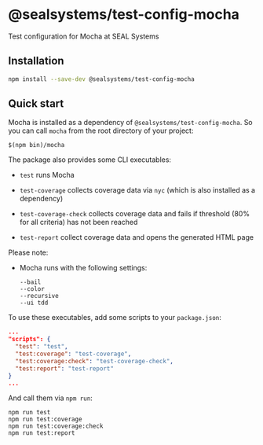# @sealsystems/test-config-mocha

Test configuration for Mocha at SEAL Systems

## Installation

```bash
npm install --save-dev @sealsystems/test-config-mocha
```

## Quick start

Mocha is installed as a dependency of `@sealsystems/test-config-mocha`. So you can call `mocha` from the root directory of your project:

```shell
$(npm bin)/mocha
```

The package also provides some CLI executables:

- `test` runs Mocha

- `test-coverage` collects coverage data via `nyc` (which is also installed as a dependency)

- `test-coverage-check` collects coverage data and fails if threshold (80% for all criteria) has not been reached

- `test-report` collect coverage data and opens the generated HTML page

Please note:

- Mocha runs with the following settings:

  ```
  --bail
  --color
  --recursive
  --ui tdd
  ```

To use these executables, add some scripts to your `package.json`:

```json
...
"scripts": {
  "test": "test",
  "test:coverage": "test-coverage",
  "test:coverage:check": "test-coverage-check",
  "test:report": "test-report"
}
...
```

And call them via `npm run`:

```shell
npm run test
npm run test:coverage
npm run test:coverage:check
npm run test:report
```
